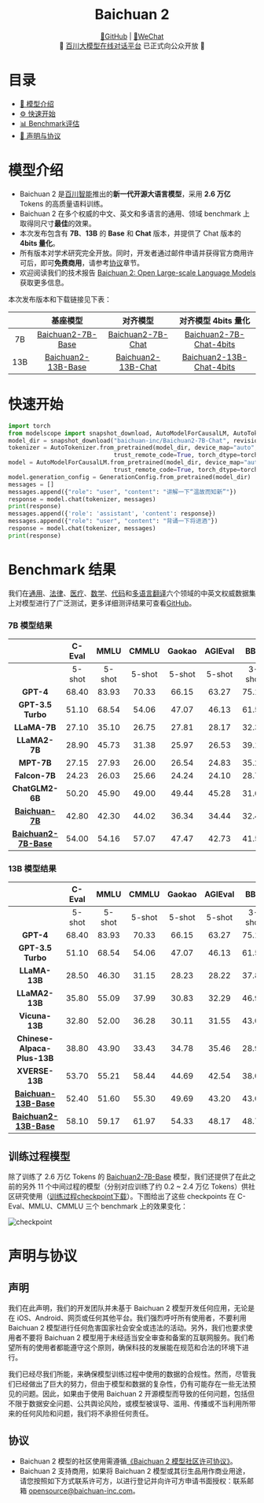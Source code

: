 
<!-- markdownlint-disable first-line-h1 -->
<!-- markdownlint-disable html -->
<div align="center">
<h1>
  Baichuan 2
</h1>
</div>

<div align="center">
  <a href="https://github.com/baichuan-inc/Baichuan2" target="_blank">🦉GitHub</a> | 
  <a href="https://modelscope.cn/models/baichuan-inc/Baichuan-13B-Base/file/view/master/wechat.jpeg" target="_blank">💬WeChat</a> 
</div>
<div align="center">
🚀 <a href="https://www.baichuan-ai.com/" target="_blank">百川大模型在线对话平台</a> 已正式向公众开放 🎉
</div>

# 目录

- [📖 模型介绍](#模型介绍)
- [⚙️ 快速开始](#快速开始)
- [📊 Benchmark评估](#评估)
- [📜 声明与协议](#声明与协议)

# 模型介绍

- Baichuan 2 是[百川智能]推出的**新一代开源大语言模型**，采用 **2.6 万亿**  Tokens 的高质量语料训练。
- Baichuan 2 在多个权威的中文、英文和多语言的通用、领域 benchmark 上取得同尺寸**最佳**的效果。
- 本次发布包含有 **7B**、**13B** 的 **Base** 和 **Chat** 版本，并提供了 Chat 版本的 **4bits 量化**。
- 所有版本对学术研究完全开放。同时，开发者通过邮件申请并获得官方商用许可后，即可**免费商用**，请参考[协议](#协议)章节。
- 欢迎阅读我们的技术报告 [Baichuan 2: Open Large-scale Language Models] 获取更多信息。

本次发布版本和下载链接见下表：

|     |          基座模型        |          对齐模型        |       对齐模型 4bits 量化        |
|:---:|:--------------------:|:--------------------:|:--------------------------:|
| 7B  | [Baichuan2-7B-Base]  | [Baichuan2-7B-Chat]  | [Baichuan2-7B-Chat-4bits]  |
| 13B | [Baichuan2-13B-Base] | [Baichuan2-13B-Chat] | [Baichuan2-13B-Chat-4bits] |

# 快速开始

```python
import torch
from modelscope import snapshot_download, AutoModelForCausalLM, AutoTokenizer,GenerationConfig
model_dir = snapshot_download("baichuan-inc/Baichuan2-7B-Chat", revision='v1.0.1')
tokenizer = AutoTokenizer.from_pretrained(model_dir, device_map="auto", 
                              trust_remote_code=True, torch_dtype=torch.float16)
model = AutoModelForCausalLM.from_pretrained(model_dir, device_map="auto", 
                              trust_remote_code=True, torch_dtype=torch.float16)
model.generation_config = GenerationConfig.from_pretrained(model_dir)
messages = []
messages.append({"role": "user", "content": "讲解一下“温故而知新”"})
response = model.chat(tokenizer, messages)
print(response)
messages.append({'role': 'assistant', 'content': response})
messages.append({"role": "user", "content": "背诵一下将进酒"})
response = model.chat(tokenizer, messages)
print(response)
```

# Benchmark 结果

我们在[通用]、[法律]、[医疗]、[数学]、[代码]和[多语言翻译]六个领域的中英文权威数据集上对模型进行了广泛测试，更多详细测评结果可查看[GitHub]。

### 7B 模型结果

|                         | **C-Eval** | **MMLU** | **CMMLU** | **Gaokao** | **AGIEval** | **BBH** |
|:-----------------------:|:----------:|:--------:|:---------:|:----------:|:-----------:|:-------:|
|                         |  5-shot    |  5-shot  |  5-shot   | 5-shot     | 5-shot      | 3-shot  |
|        **GPT-4**        | 68.40      | 83.93    | 70.33     | 66.15      | 63.27       | 75.12   |
|    **GPT-3.5 Turbo**    | 51.10      | 68.54    | 54.06     | 47.07      | 46.13       | 61.59   |
|      **LLaMA-7B**       | 27.10      | 35.10    | 26.75     | 27.81      | 28.17       | 32.38   |
|      **LLaMA2-7B**      | 28.90      | 45.73    | 31.38     | 25.97      | 26.53       | 39.16   |
|       **MPT-7B**        | 27.15      | 27.93    | 26.00     | 26.54      | 24.83       | 35.20   |
|      **Falcon-7B**      | 24.23      | 26.03    | 25.66     | 24.24      | 24.10       | 28.77   |
|     **ChatGLM2-6B**     | 50.20      | 45.90    | 49.00     | 49.44      | 45.28       | 31.65   |
|    **[Baichuan-7B]**    | 42.80      | 42.30    | 44.02     | 36.34      | 34.44       | 32.48   |
| **[Baichuan2-7B-Base]** | 54.00      | 54.16    | 57.07     | 47.47      | 42.73       | 41.56   |

### 13B 模型结果

|                             | **C-Eval** | **MMLU** | **CMMLU** | **Gaokao** | **AGIEval** | **BBH** |
|:---------------------------:|:----------:|:--------:|:---------:|:----------:|:-----------:|:-------:|
|                             |  5-shot    |  5-shot  |  5-shot   | 5-shot     | 5-shot      | 3-shot  |
|          **GPT-4**          | 68.40      | 83.93    | 70.33     | 66.15      | 63.27       | 75.12   |
|      **GPT-3.5 Turbo**      | 51.10      | 68.54    | 54.06     | 47.07      | 46.13       | 61.59   |
|        **LLaMA-13B**        | 28.50      | 46.30    | 31.15     | 28.23      | 28.22       | 37.89   |
|       **LLaMA2-13B**        | 35.80      | 55.09    | 37.99     | 30.83      | 32.29       | 46.98   |
|       **Vicuna-13B**        | 32.80      | 52.00    | 36.28     | 30.11      | 31.55       | 43.04   |
| **Chinese-Alpaca-Plus-13B** | 38.80      | 43.90    | 33.43     | 34.78      | 35.46       | 28.94   |
|       **XVERSE-13B**        | 53.70      | 55.21    | 58.44     | 44.69      | 42.54       | 38.06   |
|  **[Baichuan-13B-Base]**    | 52.40      | 51.60    | 55.30     | 49.69      | 43.20       | 43.01   |
|  **[Baichuan2-13B-Base]**   | 58.10      | 59.17    | 61.97     | 54.33      | 48.17       | 48.78   |


## 训练过程模型

除了训练了 2.6 万亿 Tokens 的 [Baichuan2-7B-Base] 模型，我们还提供了在此之前的另外 11 个中间过程的模型（分别对应训练了约 0.2 ~ 2.4 万亿 Tokens）供社区研究使用（[训练过程checkpoint下载]）。下图给出了这些 checkpoints 在 C-Eval、MMLU、CMMLU 三个 benchmark 上的效果变化：

![checkpoint](https://modelscope.cn/api/v1/models/baichuan-inc/Baichuan2-7B-Base/repo?Revision=master&FilePath=media/checkpoints.jpeg&View=true)

# 声明与协议

## 声明

我们在此声明，我们的开发团队并未基于 Baichuan 2 模型开发任何应用，无论是在 iOS、Android、网页或任何其他平台。我们强烈呼吁所有使用者，不要利用
Baichuan 2 模型进行任何危害国家社会安全或违法的活动。另外，我们也要求使用者不要将 Baichuan 2
模型用于未经适当安全审查和备案的互联网服务。我们希望所有的使用者都能遵守这个原则，确保科技的发展能在规范和合法的环境下进行。

我们已经尽我们所能，来确保模型训练过程中使用的数据的合规性。然而，尽管我们已经做出了巨大的努力，但由于模型和数据的复杂性，仍有可能存在一些无法预见的问题。因此，如果由于使用
Baichuan 2 开源模型而导致的任何问题，包括但不限于数据安全问题、公共舆论风险，或模型被误导、滥用、传播或不当利用所带来的任何风险和问题，我们将不承担任何责任。

## 协议

* Baichuan 2 模型的社区使用需遵循[《Baichuan 2 模型社区许可协议》]。
* Baichuan 2 支持商用，如果将 Baichuan 2 模型或其衍生品用作商业用途，请您按照如下方式联系许可方，以进行登记并向许可方申请书面授权：联系邮箱 [opensource@baichuan-inc.com]。

[GitHub]:https://github.com/baichuan-inc/Baichuan2
[Baichuan2]:https://github.com/baichuan-inc/Baichuan2

[Baichuan-7B]:https://modelscope.cn/models/baichuan-inc/baichuan-7B/summary
[Baichuan2-7B-Base]:https://modelscope.cn/models/baichuan-inc/Baichuan2-7B-Base/summary
[Baichuan2-7B-Chat]:https://modelscope.cn/models/baichuan-inc/Baichuan2-7B-Chat/summary
[Baichuan2-7B-Chat-4bits]:https://modelscope.cn/models/baichuan-inc/Baichuan2-7B-Chat-4bits/summary
[Baichuan-13B-Base]:https://modelscope.cn/models/baichuan-inc/Baichuan-13B-Base/summary
[Baichuan2-13B-Base]:https://modelscope.cn/models/baichuan-inc/Baichuan2-13B-Base/summary
[Baichuan2-13B-Chat]:https://modelscope.cn/models/baichuan-inc/Baichuan2-13B-Chat/summary
[Baichuan2-13B-Chat-4bits]:https://modelscope.cn/models/baichuan-inc/Baichuan2-13B-Chat-4bits/summary

[通用]:https://github.com/baichuan-inc/Baichuan2#%E9%80%9A%E7%94%A8%E9%A2%86%E5%9F%9F
[法律]:https://github.com/baichuan-inc/Baichuan2#%E6%B3%95%E5%BE%8B%E5%8C%BB%E7%96%97
[医疗]:https://github.com/baichuan-inc/Baichuan2#%E6%B3%95%E5%BE%8B%E5%8C%BB%E7%96%97
[数学]:https://github.com/baichuan-inc/Baichuan2#%E6%95%B0%E5%AD%A6%E4%BB%A3%E7%A0%81
[代码]:https://github.com/baichuan-inc/Baichuan2#%E6%95%B0%E5%AD%A6%E4%BB%A3%E7%A0%81
[多语言翻译]:https://github.com/baichuan-inc/Baichuan2#%E5%A4%9A%E8%AF%AD%E8%A8%80%E7%BF%BB%E8%AF%91

[《Baichuan 2 模型社区许可协议》]:https://modelscope.cn/models/baichuan-inc/Baichuan2-7B-Base/file/view/master/Baichuan%202%E6%A8%A1%E5%9E%8B%E7%A4%BE%E5%8C%BA%E8%AE%B8%E5%8F%AF%E5%8D%8F%E8%AE%AE.pdf

[邮件申请]: mailto:opensource@baichuan-inc.com
[Email]: mailto:opensource@baichuan-inc.com
[opensource@baichuan-inc.com]: mailto:opensource@baichuan-inc.com
[训练过程checkpoint下载]: https://modelscope.cn/models/baichuan-inc/Baichuan2-7B-Intermediate-Checkpoints/summary
[百川智能]: https://www.baichuan-ai.com
[Baichuan 2: Open Large-scale Language Models]:https://cdn.baichuan-ai.com/paper/Baichuan2-technical-report.pdf
